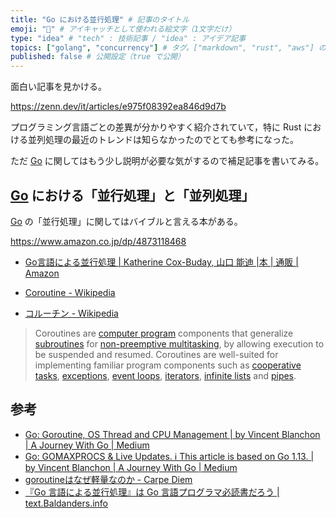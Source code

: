 ```yaml
---
title: "Go における並行処理" # 記事のタイトル
emoji: "🤔" # アイキャッチとして使われる絵文字（1文字だけ）
type: "idea" # "tech" : 技術記事 / "idea" : アイデア記事
topics: ["golang", "concurrency"] # タグ。["markdown", "rust", "aws"] のように指定する
published: false # 公開設定（true で公開）
---
```


面白い記事を見かける。

https://zenn.dev/it/articles/e975f08392ea846d9d7b

プログラミング言語ごとの差異が分かりやすく紹介されていて，特に Rust における並列処理の最近のトレンドは知らなかったのでとても参考になった。

ただ [Go] に関してはもう少し説明が必要な気がするので補足記事を書いてみる。

## [Go] における「並行処理」と「並列処理」

[Go] の「並行処理」に関してはバイブルと言える本がある。

https://www.amazon.co.jp/dp/4873118468

- [Go言語による並行処理 | Katherine Cox-Buday, 山口 能迪 |本 | 通販 | Amazon][Go言語による並行処理]


- [Coroutine - Wikipedia](https://en.wikipedia.org/wiki/Coroutine)
- [コルーチン - Wikipedia](https://ja.wikipedia.org/wiki/%E3%82%B3%E3%83%AB%E3%83%BC%E3%83%81%E3%83%B3)

> Coroutines are [computer program](https://en.wikipedia.org/wiki/Computer_program) components that generalize [subroutines](https://en.wikipedia.org/wiki/Subroutine) for [non-preemptive multitasking](https://en.wikipedia.org/wiki/Non-preemptive_multitasking), by allowing execution to be suspended and resumed. Coroutines are well-suited for implementing familiar program components such as [cooperative tasks](https://en.wikipedia.org/wiki/Cooperative_multitasking), [exceptions](https://en.wikipedia.org/wiki/Exception_handling), [event loops](https://en.wikipedia.org/wiki/Event_loop), [iterators](https://en.wikipedia.org/wiki/Iterator), [infinite lists](https://en.wikipedia.org/wiki/Lazy_evaluation) and [pipes](https://en.wikipedia.org/wiki/Pipeline_(software)). 



## 参考

- [Go: Goroutine, OS Thread and CPU Management | by Vincent Blanchon | A Journey With Go | Medium](https://medium.com/a-journey-with-go/go-goroutine-os-thread-and-cpu-management-2f5a5eaf518a)
- [Go: GOMAXPROCS & Live Updates. ℹ️ This article is based on Go 1.13. | by Vincent Blanchon | A Journey With Go | Medium](https://medium.com/a-journey-with-go/go-gomaxprocs-live-updates-407ad08624e1)
- [goroutineはなぜ軽量なのか - Carpe Diem](https://christina04.hatenablog.com/entry/why-goroutine-is-good)
- [『Go 言語による並行処理』は Go 言語プログラマ必読書だろう | text.Baldanders.info](https://text.baldanders.info/remark/2018/11/concurrency-in-go/)

[Go]: https://golang.org/ "The Go Programming Language"
[Go言語による並行処理]: https://www.amazon.co.jp/dp/4873118468?tag=baldandersinf-22&linkCode=ogi&th=1&psc=1 "Go言語による並行処理 | Katherine Cox-Buday, 山口 能迪 |本 | 通販 | Amazon"
<!-- eof -->
